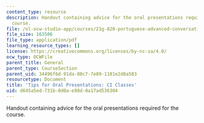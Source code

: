 ```yaml
---
content_type: resource
description: Handout containing advice for the oral presentations required for the
  course.
file: /ol-ocw-studio-app/courses/21g-820-portuguese-advanced-conversation-and-composition-fall-2014/d645a5ed731b0d0ae98d0a17ad536304_MIT21G_820F14_Tips_Pres.pdf
file_size: 163506
file_type: application/pdf
learning_resource_types: []
license: https://creativecommons.org/licenses/by-nc-sa/4.0/
ocw_type: OCWFile
parent_title: General
parent_type: CourseSection
parent_uid: 34496f6d-91da-80c7-7e89-1181e2d8a583
resourcetype: Document
title: 'Tips for Oral Presentations: CI Classes'
uid: d645a5ed-731b-0d0a-e98d-0a17ad536304
---
```

Handout containing advice for the oral presentations required for the course.